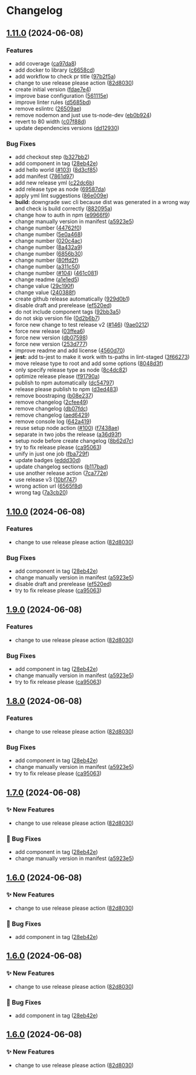 # Changelog

## [1.11.0](https://github.com/AlbertHernandez/typescript-library-template/compare/v1.10.0...v1.11.0) (2024-06-08)


### Features

* add coverage ([ca97da8](https://github.com/AlbertHernandez/typescript-library-template/commit/ca97da817b5eb4a29388623b27c8136f0465f527))
* add docker to library ([c6658cd](https://github.com/AlbertHernandez/typescript-library-template/commit/c6658cd454375396d0223ddd0d8b9304ad762151))
* add workflow to check pr title ([97b2f5a](https://github.com/AlbertHernandez/typescript-library-template/commit/97b2f5aaaf4664f9afa3f5efbbaa1ce2377fae55))
* change to use release please action ([82d8030](https://github.com/AlbertHernandez/typescript-library-template/commit/82d803063d55773c07707332aee332f852825611))
* create initial version ([fdae7e4](https://github.com/AlbertHernandez/typescript-library-template/commit/fdae7e4c3e1a858b1fd1e1e692abb08c85d5ae1a))
* improve base configuration ([561115e](https://github.com/AlbertHernandez/typescript-library-template/commit/561115e47965aaa97ccccc584e6d6f2fbd9d231b))
* improve linter rules ([d5685bd](https://github.com/AlbertHernandez/typescript-library-template/commit/d5685bd049e27f69a84a5cbf8dbf82f4e0aebb4a))
* remove eslintrc ([26509ae](https://github.com/AlbertHernandez/typescript-library-template/commit/26509ae1aa5270740a12d7e9f667f0405be36555))
* remove nodemon and just use ts-node-dev ([eb0b924](https://github.com/AlbertHernandez/typescript-library-template/commit/eb0b924e3062be369fe1a3e873e8f714de930df4))
* revert to 80 width ([c07f88d](https://github.com/AlbertHernandez/typescript-library-template/commit/c07f88d5bc99090aae93a5bc8cc03921ba75cc8f))
* update dependencies versions ([dd12930](https://github.com/AlbertHernandez/typescript-library-template/commit/dd12930335ad1ec25ff184cbe5c88d1aea121f5b))


### Bug Fixes

* add checkout step ([b327bb2](https://github.com/AlbertHernandez/typescript-library-template/commit/b327bb2b7202bf152330b99b255eaab542be4363))
* add component in tag ([28eb42e](https://github.com/AlbertHernandez/typescript-library-template/commit/28eb42ee2c9e4cc04e24659b5513441c0067bedf))
* add hello world ([#103](https://github.com/AlbertHernandez/typescript-library-template/issues/103)) ([8d3cf85](https://github.com/AlbertHernandez/typescript-library-template/commit/8d3cf858c409f14dda93560b6d3468e191bfe434))
* add manifest ([7861d97](https://github.com/AlbertHernandez/typescript-library-template/commit/7861d97521122dd54e863b4c4de2815e891c85aa))
* add new release yml ([c22dc6b](https://github.com/AlbertHernandez/typescript-library-template/commit/c22dc6b7dfdc846779ce4d6d6800e18b6d15f682))
* add release type as node ([69587da](https://github.com/AlbertHernandez/typescript-library-template/commit/69587da583a71ab3379ed1999a136dc18357abef))
* apply yml lint suggestions ([86e009e](https://github.com/AlbertHernandez/typescript-library-template/commit/86e009e08ff7ad53f3f148251c35f032ea8fb9b5))
* **build:** downgrade swc cli because dist was generated in a wrong way and check is build correctly ([882095a](https://github.com/AlbertHernandez/typescript-library-template/commit/882095a210c14073efafaa54729ad80a214671fc))
* change how to auth in npm ([e9966f9](https://github.com/AlbertHernandez/typescript-library-template/commit/e9966f9846bd97dccc7d418c85980c72edd79ab3))
* change manually version in manifest ([a5923e5](https://github.com/AlbertHernandez/typescript-library-template/commit/a5923e5668d17de7a2a1b8ebd95d54597f112f62))
* change number ([44762f0](https://github.com/AlbertHernandez/typescript-library-template/commit/44762f020423e03c8f56ca0d8009ff8cbc0b663f))
* change number ([5e0a468](https://github.com/AlbertHernandez/typescript-library-template/commit/5e0a468869128442ed1bbc0fa3ec2fff934c6a8c))
* change number ([020c4ac](https://github.com/AlbertHernandez/typescript-library-template/commit/020c4acbd00dccf1b74ed6bc0a988d079871687c))
* change number ([8a432a9](https://github.com/AlbertHernandez/typescript-library-template/commit/8a432a9dded9a7340a26156f63a0085220c761d8))
* change number ([6856b30](https://github.com/AlbertHernandez/typescript-library-template/commit/6856b300c282788947db7995b56386a02c6f8df4))
* change number ([80ffd2f](https://github.com/AlbertHernandez/typescript-library-template/commit/80ffd2ff2708548b8cc65b4c4f90281c7a5b1d59))
* change number ([a311c50](https://github.com/AlbertHernandez/typescript-library-template/commit/a311c506414601b2fc06458e976949fd7964a67c))
* change number ([#104](https://github.com/AlbertHernandez/typescript-library-template/issues/104)) ([461c081](https://github.com/AlbertHernandez/typescript-library-template/commit/461c0813fcedfc32f3ea5ab28b5dd893ab51715d))
* change readme ([a1e1ed5](https://github.com/AlbertHernandez/typescript-library-template/commit/a1e1ed50324867efb83c300a9e2061efaceacd82))
* change value ([29c190f](https://github.com/AlbertHernandez/typescript-library-template/commit/29c190f2fd501f722b3190a00b128b80ddddf188))
* change value ([240388f](https://github.com/AlbertHernandez/typescript-library-template/commit/240388f2e4992816d741e953b6007ba8eddcb2fb))
* create github release automatically ([929d0b1](https://github.com/AlbertHernandez/typescript-library-template/commit/929d0b181eff95956289503da050f827cb389f28))
* disable draft and prerelease ([ef520ed](https://github.com/AlbertHernandez/typescript-library-template/commit/ef520ed42e16c587e1e801517db3884fc07e51e9))
* do not include component tags ([92bb3a5](https://github.com/AlbertHernandez/typescript-library-template/commit/92bb3a58d7b7f653e02f5ac980d08d5c3cc3bff4))
* do not skip version file ([0d2b6b7](https://github.com/AlbertHernandez/typescript-library-template/commit/0d2b6b7592661a5bc589cfeb65ad24bafa8b8337))
* force new change to test release v2 ([#146](https://github.com/AlbertHernandez/typescript-library-template/issues/146)) ([9ae0212](https://github.com/AlbertHernandez/typescript-library-template/commit/9ae021225459a3f763424acb94e473a643ad3164))
* force new release ([03ffea6](https://github.com/AlbertHernandez/typescript-library-template/commit/03ffea603a4e2acd0b087d5699abcd0c19437fb6))
* force new version ([db07598](https://github.com/AlbertHernandez/typescript-library-template/commit/db075981b66dcaa2a44360b7d34522312ff0884a))
* force new version ([253d777](https://github.com/AlbertHernandez/typescript-library-template/commit/253d777925f5f3a89c8c9736247a568d2e669f7d))
* improve readme and add license ([4560d70](https://github.com/AlbertHernandez/typescript-library-template/commit/4560d7002b7c5b17cc6cc49c5a67667b231acd3b))
* **jest:** add ts-jest to make it work with ts-paths in lint-staged ([3f66273](https://github.com/AlbertHernandez/typescript-library-template/commit/3f66273278be62860f0562c985db7822d5946fb5))
* move release type to root and add some options ([8048d3f](https://github.com/AlbertHernandez/typescript-library-template/commit/8048d3f1ea235e9f245aeeac445d39545ffc476a))
* only specify release type as node ([8c4dc82](https://github.com/AlbertHernandez/typescript-library-template/commit/8c4dc82690ff2dc08fa7db8fdd6afbcf1e3d5801))
* optimize release please ([f91790a](https://github.com/AlbertHernandez/typescript-library-template/commit/f91790a2e28e14ff4309b36b3809e1a8f507bc66))
* publish to npm automatically ([dc54797](https://github.com/AlbertHernandez/typescript-library-template/commit/dc54797d900a28a281eb62f435e813cd02be32fb))
* release please publish to npm ([d3ed483](https://github.com/AlbertHernandez/typescript-library-template/commit/d3ed4833ba1000268c17edb7d65adde2a6b9fac0))
* remove boostraping ([b08e237](https://github.com/AlbertHernandez/typescript-library-template/commit/b08e237c2c9756bb136acfce080ccce433abdb3e))
* remove changelog ([2cfee49](https://github.com/AlbertHernandez/typescript-library-template/commit/2cfee49aff00fd8183021c7f8557877cded5bd01))
* remove changelog ([db07fdc](https://github.com/AlbertHernandez/typescript-library-template/commit/db07fdc50964c4d7fb55afa4e7de4ff1d6ab9d1b))
* remove changelog ([aed6429](https://github.com/AlbertHernandez/typescript-library-template/commit/aed6429e89d87c6046d9ba9e4a00434be845c3da))
* remove console log ([642a419](https://github.com/AlbertHernandez/typescript-library-template/commit/642a419da15a6d847d6b4e7bcf07004abc9f73bc))
* reuse setup node action ([#100](https://github.com/AlbertHernandez/typescript-library-template/issues/100)) ([f7438ae](https://github.com/AlbertHernandez/typescript-library-template/commit/f7438aed1d00015a210db40040ddac875f2f7fdc))
* separate in two jobs the release ([a36d93f](https://github.com/AlbertHernandez/typescript-library-template/commit/a36d93f365ee0d20aa4a55dcee637953abdc9d40))
* setup node before create changelog ([8b62d7c](https://github.com/AlbertHernandez/typescript-library-template/commit/8b62d7c8b994e587e63aaa4dcc76b9a3151fbb5a))
* try to fix release please ([ca95063](https://github.com/AlbertHernandez/typescript-library-template/commit/ca95063181fe10d91bba35bc3515329fb7442b35))
* unify in just one job ([fba729f](https://github.com/AlbertHernandez/typescript-library-template/commit/fba729f79585d0d1a142041f2aab5d2e9afbb079))
* update badges ([eddd30d](https://github.com/AlbertHernandez/typescript-library-template/commit/eddd30dea9cb8f557f952b915bc35e9fbe5446bd))
* update changelog sections ([b117bad](https://github.com/AlbertHernandez/typescript-library-template/commit/b117bad797492d5e3be3638981a880748986cbe9))
* use another release action ([7ca772e](https://github.com/AlbertHernandez/typescript-library-template/commit/7ca772ea688af1c375625e382c285ff6db6ad539))
* use release v3 ([10bf747](https://github.com/AlbertHernandez/typescript-library-template/commit/10bf747c11dd51ac76f04b1d86824be4e449d737))
* wrong action url ([6565f8d](https://github.com/AlbertHernandez/typescript-library-template/commit/6565f8db999a7c64f10a4c92bef812a30bde5672))
* wrong tag ([7a3cb20](https://github.com/AlbertHernandez/typescript-library-template/commit/7a3cb20f2c3930ff77499f8d81dbffac66dfcc39))

## [1.10.0](https://github.com/AlbertHernandez/typescript-library-template/compare/v1.9.0...v1.10.0) (2024-06-08)


### Features

* change to use release please action ([82d8030](https://github.com/AlbertHernandez/typescript-library-template/commit/82d803063d55773c07707332aee332f852825611))


### Bug Fixes

* add component in tag ([28eb42e](https://github.com/AlbertHernandez/typescript-library-template/commit/28eb42ee2c9e4cc04e24659b5513441c0067bedf))
* change manually version in manifest ([a5923e5](https://github.com/AlbertHernandez/typescript-library-template/commit/a5923e5668d17de7a2a1b8ebd95d54597f112f62))
* disable draft and prerelease ([ef520ed](https://github.com/AlbertHernandez/typescript-library-template/commit/ef520ed42e16c587e1e801517db3884fc07e51e9))
* try to fix release please ([ca95063](https://github.com/AlbertHernandez/typescript-library-template/commit/ca95063181fe10d91bba35bc3515329fb7442b35))

## [1.9.0](https://github.com/AlbertHernandez/typescript-library-template/compare/v1.8.0...v1.9.0) (2024-06-08)


### Features

* change to use release please action ([82d8030](https://github.com/AlbertHernandez/typescript-library-template/commit/82d803063d55773c07707332aee332f852825611))


### Bug Fixes

* add component in tag ([28eb42e](https://github.com/AlbertHernandez/typescript-library-template/commit/28eb42ee2c9e4cc04e24659b5513441c0067bedf))
* change manually version in manifest ([a5923e5](https://github.com/AlbertHernandez/typescript-library-template/commit/a5923e5668d17de7a2a1b8ebd95d54597f112f62))
* try to fix release please ([ca95063](https://github.com/AlbertHernandez/typescript-library-template/commit/ca95063181fe10d91bba35bc3515329fb7442b35))

## [1.8.0](https://github.com/AlbertHernandez/typescript-library-template/compare/v1.7.0...v1.8.0) (2024-06-08)


### Features

* change to use release please action ([82d8030](https://github.com/AlbertHernandez/typescript-library-template/commit/82d803063d55773c07707332aee332f852825611))


### Bug Fixes

* add component in tag ([28eb42e](https://github.com/AlbertHernandez/typescript-library-template/commit/28eb42ee2c9e4cc04e24659b5513441c0067bedf))
* change manually version in manifest ([a5923e5](https://github.com/AlbertHernandez/typescript-library-template/commit/a5923e5668d17de7a2a1b8ebd95d54597f112f62))
* try to fix release please ([ca95063](https://github.com/AlbertHernandez/typescript-library-template/commit/ca95063181fe10d91bba35bc3515329fb7442b35))

## [1.7.0](https://github.com/AlbertHernandez/typescript-library-template/compare/typescript-library-template-example-v1.6.0...typescript-library-template-example-v1.7.0) (2024-06-08)


### ✨ New Features

* change to use release please action ([82d8030](https://github.com/AlbertHernandez/typescript-library-template/commit/82d803063d55773c07707332aee332f852825611))


### 🐛 Bug Fixes

* add component in tag ([28eb42e](https://github.com/AlbertHernandez/typescript-library-template/commit/28eb42ee2c9e4cc04e24659b5513441c0067bedf))
* change manually version in manifest ([a5923e5](https://github.com/AlbertHernandez/typescript-library-template/commit/a5923e5668d17de7a2a1b8ebd95d54597f112f62))

## [1.6.0](https://github.com/AlbertHernandez/typescript-library-template/compare/typescript-library-template-example-v1.5.20...typescript-library-template-example-v1.6.0) (2024-06-08)


### ✨ New Features

* change to use release please action ([82d8030](https://github.com/AlbertHernandez/typescript-library-template/commit/82d803063d55773c07707332aee332f852825611))


### 🐛 Bug Fixes

* add component in tag ([28eb42e](https://github.com/AlbertHernandez/typescript-library-template/commit/28eb42ee2c9e4cc04e24659b5513441c0067bedf))

## [1.6.0](https://github.com/AlbertHernandez/typescript-library-template/compare/typescript-library-template-example-v1.5.20...typescript-library-template-example-v1.6.0) (2024-06-08)


### ✨ New Features

* change to use release please action ([82d8030](https://github.com/AlbertHernandez/typescript-library-template/commit/82d803063d55773c07707332aee332f852825611))


### 🐛 Bug Fixes

* add component in tag ([28eb42e](https://github.com/AlbertHernandez/typescript-library-template/commit/28eb42ee2c9e4cc04e24659b5513441c0067bedf))

## [1.6.0](https://github.com/AlbertHernandez/typescript-library-template/compare/typescript-library-template-example-v1.5.20...typescript-library-template-example-v1.6.0) (2024-06-08)


### ✨ New Features

* change to use release please action ([82d8030](https://github.com/AlbertHernandez/typescript-library-template/commit/82d803063d55773c07707332aee332f852825611))
